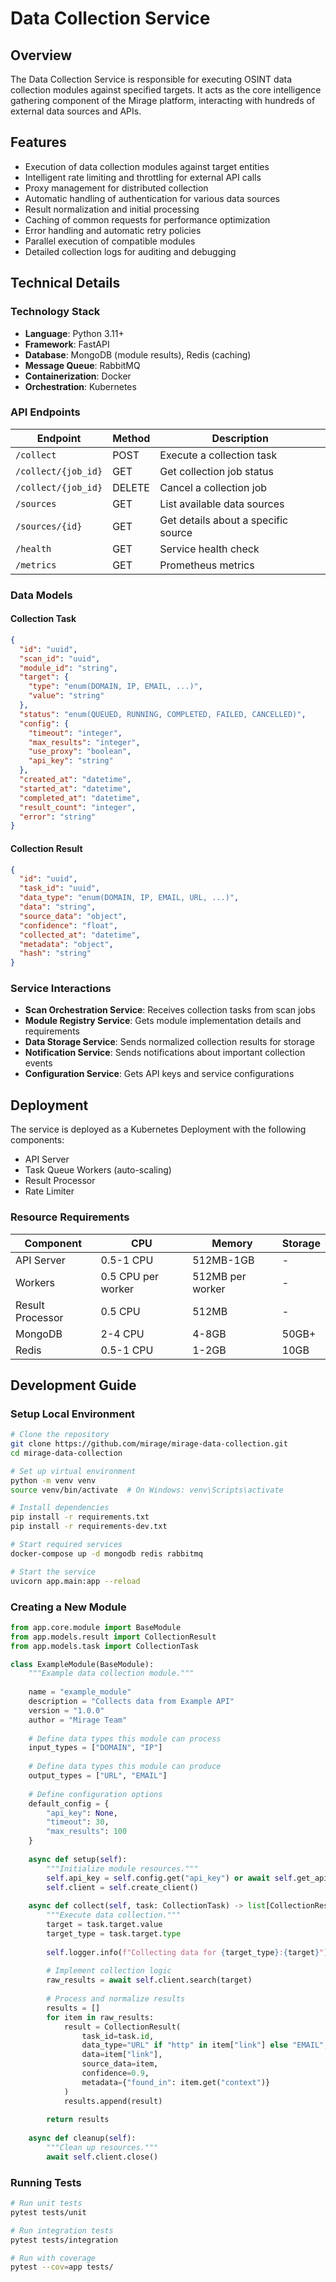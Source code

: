 # Data Collection Service

## Overview

The Data Collection Service is responsible for executing OSINT data collection modules against specified targets. It acts as the core intelligence gathering component of the Mirage platform, interacting with hundreds of external data sources and APIs.

## Features

- Execution of data collection modules against target entities
- Intelligent rate limiting and throttling for external API calls
- Proxy management for distributed collection
- Automatic handling of authentication for various data sources
- Result normalization and initial processing
- Caching of common requests for performance optimization
- Error handling and automatic retry policies
- Parallel execution of compatible modules
- Detailed collection logs for auditing and debugging

## Technical Details

### Technology Stack

- **Language**: Python 3.11+
- **Framework**: FastAPI
- **Database**: MongoDB (module results), Redis (caching)
- **Message Queue**: RabbitMQ
- **Containerization**: Docker
- **Orchestration**: Kubernetes

### API Endpoints

| Endpoint | Method | Description |
|----------|--------|-------------|
| `/collect` | POST | Execute a collection task |
| `/collect/{job_id}` | GET | Get collection job status |
| `/collect/{job_id}` | DELETE | Cancel a collection job |
| `/sources` | GET | List available data sources |
| `/sources/{id}` | GET | Get details about a specific source |
| `/health` | GET | Service health check |
| `/metrics` | GET | Prometheus metrics |

### Data Models

#### Collection Task
```json
{
  "id": "uuid",
  "scan_id": "uuid",
  "module_id": "string",
  "target": {
    "type": "enum(DOMAIN, IP, EMAIL, ...)",
    "value": "string"
  },
  "status": "enum(QUEUED, RUNNING, COMPLETED, FAILED, CANCELLED)",
  "config": {
    "timeout": "integer",
    "max_results": "integer",
    "use_proxy": "boolean",
    "api_key": "string"
  },
  "created_at": "datetime",
  "started_at": "datetime",
  "completed_at": "datetime",
  "result_count": "integer",
  "error": "string"
}
```

#### Collection Result
```json
{
  "id": "uuid",
  "task_id": "uuid",
  "data_type": "enum(DOMAIN, IP, EMAIL, URL, ...)",
  "data": "string",
  "source_data": "object",
  "confidence": "float",
  "collected_at": "datetime",
  "metadata": "object",
  "hash": "string"
}
```

### Service Interactions

- **Scan Orchestration Service**: Receives collection tasks from scan jobs
- **Module Registry Service**: Gets module implementation details and requirements
- **Data Storage Service**: Sends normalized collection results for storage
- **Notification Service**: Sends notifications about important collection events
- **Configuration Service**: Gets API keys and service configurations

## Deployment

The service is deployed as a Kubernetes Deployment with the following components:
- API Server
- Task Queue Workers (auto-scaling)
- Result Processor
- Rate Limiter

### Resource Requirements

| Component | CPU | Memory | Storage |
|-----------|-----|--------|---------|
| API Server | 0.5-1 CPU | 512MB-1GB | - |
| Workers | 0.5 CPU per worker | 512MB per worker | - |
| Result Processor | 0.5 CPU | 512MB | - |
| MongoDB | 2-4 CPU | 4-8GB | 50GB+ |
| Redis | 0.5-1 CPU | 1-2GB | 10GB |

## Development Guide

### Setup Local Environment

```bash
# Clone the repository
git clone https://github.com/mirage/mirage-data-collection.git
cd mirage-data-collection

# Set up virtual environment
python -m venv venv
source venv/bin/activate  # On Windows: venv\Scripts\activate

# Install dependencies
pip install -r requirements.txt
pip install -r requirements-dev.txt

# Start required services
docker-compose up -d mongodb redis rabbitmq

# Start the service
uvicorn app.main:app --reload
```

### Creating a New Module

```python
from app.core.module import BaseModule
from app.models.result import CollectionResult
from app.models.task import CollectionTask

class ExampleModule(BaseModule):
    """Example data collection module."""
    
    name = "example_module"
    description = "Collects data from Example API"
    version = "1.0.0"
    author = "Mirage Team"
    
    # Define data types this module can process
    input_types = ["DOMAIN", "IP"]
    
    # Define data types this module can produce
    output_types = ["URL", "EMAIL"]
    
    # Define configuration options
    default_config = {
        "api_key": None,
        "timeout": 30,
        "max_results": 100
    }
    
    async def setup(self):
        """Initialize module resources."""
        self.api_key = self.config.get("api_key") or await self.get_api_key()
        self.client = self.create_client()
    
    async def collect(self, task: CollectionTask) -> list[CollectionResult]:
        """Execute data collection."""
        target = task.target.value
        target_type = task.target.type
        
        self.logger.info(f"Collecting data for {target_type}:{target}")
        
        # Implement collection logic
        raw_results = await self.client.search(target)
        
        # Process and normalize results
        results = []
        for item in raw_results:
            result = CollectionResult(
                task_id=task.id,
                data_type="URL" if "http" in item["link"] else "EMAIL",
                data=item["link"],
                source_data=item,
                confidence=0.9,
                metadata={"found_in": item.get("context")}
            )
            results.append(result)
        
        return results
    
    async def cleanup(self):
        """Clean up resources."""
        await self.client.close()
```

### Running Tests

```bash
# Run unit tests
pytest tests/unit

# Run integration tests
pytest tests/integration

# Run with coverage
pytest --cov=app tests/
```
